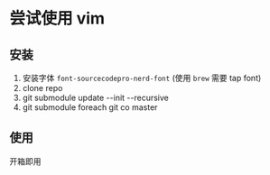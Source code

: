 # 尝试使用 vim

## 安装
1. 安装字体 `font-sourcecodepro-nerd-font` (使用 `brew` 需要 tap font)
1. clone repo
1. git submodule update --init --recursive
1. git submodule foreach git co master

## 使用
开箱即用
